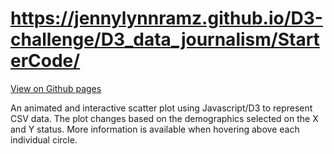 # https://jennylynnramz.github.io/D3-challenge/D3_data_journalism/StarterCode/
<a href="https://jennylynnramz.github.io/D3-challenge/D3_data_journalism/StarterCode/">View on Github pages</a>

An animated and interactive scatter plot using Javascript/D3 to represent CSV data. The plot changes based on the demographics selected on the X and Y status. More information is available when hovering above each individual circle. 

